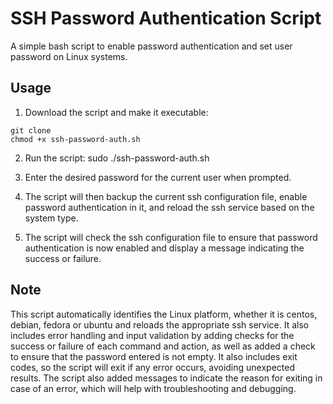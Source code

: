 # SSH Password Authentication Script

A simple bash script to enable password authentication and set user password on Linux systems.

## Usage

1. Download the script and make it executable:
```
git clone 
chmod +x ssh-password-auth.sh
```
2. Run the script:
sudo ./ssh-password-auth.sh

3. Enter the desired password for the current user when prompted.

4. The script will then backup the current ssh configuration file, enable password authentication in it, and reload the ssh service based on the system type.

5. The script will check the ssh configuration file to ensure that password authentication is now enabled and display a message indicating the success or failure.

## Note

This script automatically identifies the Linux platform, whether it is centos, debian, fedora or ubuntu and reloads the appropriate ssh service. It also includes error handling and input validation by adding checks for the success or failure of each command and action, as well as added a check to ensure that the password entered is not empty. It also includes exit codes, so the script will exit if any error occurs, avoiding unexpected results. The script also added messages to indicate the reason for exiting in case of an error, which will help with troubleshooting and debugging.

